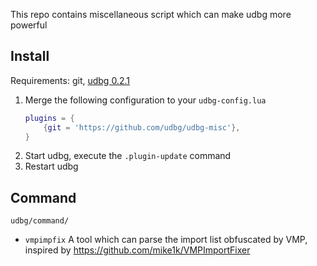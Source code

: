 
This repo contains miscellaneous script which can make udbg more powerful

## Install

Requirements: git, [udbg 0.2.1](https://github.com/udbg/udbg/releases)

1. Merge the following configuration to your `udbg-config.lua`
    ```lua
    plugins = {
        {git = 'https://github.com/udbg/udbg-misc'},
    }
    ```
2. Start udbg, execute the `.plugin-update` command
3. Restart udbg

## Command

`udbg/command/`
- `vmpimpfix` A tool which can parse the import list obfuscated by VMP, inspired by https://github.com/mike1k/VMPImportFixer